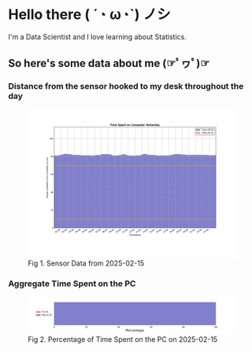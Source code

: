 
# Hello there ( ´◔ ω◔`) ノシ

I'm a Data Scientist and I love learning about Statistics.

## So here's some data about me (☞ﾟヮﾟ)☞


### Distance from the sensor hooked to my desk throughout the day
<figure>
  <picture>
    <source media="(prefers-color-scheme: dark)" srcset="Pi/readme/graphs/lineplot/dark-plot-2025-02-15.png">
    <source media="(prefers-color-scheme: light)" srcset="Pi/readme/graphs/lineplot/light-plot-2025-02-15.png">
    <img alt="Shows a black logo in light color mode and a white one in dark color mode." src="Pi/readme/graphs/lineplot/light-plot-2025-02-15.png">
  </picture>
  <figcaption>Fig 1. Sensor Data from 2025-02-15</figcaption>
</figure>



### Aggregate Time Spent on the PC
<figure>
  <picture>
    <source media="(prefers-color-scheme: dark)" srcset="Pi/readme/graphs/barplot/dark-plot-2025-02-15.png">
    <source media="(prefers-color-scheme: light)" srcset="Pi/readme/graphs/barplot/light-plot-2025-02-15.png">
    <img alt="Shows a black logo in light color mode and a white one in dark color mode." src="Pi/readme/graphs/barplot/light-plot-2025-02-15.png">
  </picture>
  <figcaption>Fig 2. Percentage of Time Spent on the PC on 2025-02-15</figcaption>
</figure>
